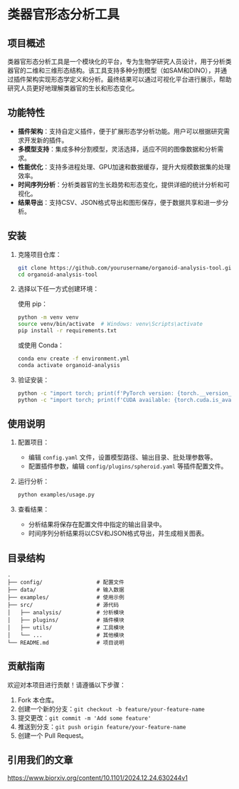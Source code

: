 # 类器官形态分析工具

## 项目概述

类器官形态分析工具是一个模块化的平台，专为生物学研究人员设计，用于分析类器官的二维和三维形态结构。该工具支持多种分割模型（如SAM和DINO），并通过插件架构实现形态学定义和分析。最终结果可以通过可视化平台进行展示，帮助研究人员更好地理解类器官的生长和形态变化。

## 功能特性

- **插件架构**：支持自定义插件，便于扩展形态学分析功能。用户可以根据研究需求开发新的插件。
- **多模型支持**：集成多种分割模型，灵活选择，适应不同的图像数据和分析需求。
- **性能优化**：支持多进程处理、GPU加速和数据缓存，提升大规模数据集的处理效率。
- **时间序列分析**：分析类器官的生长趋势和形态变化，提供详细的统计分析和可视化。
- **结果导出**：支持CSV、JSON格式导出和图形保存，便于数据共享和进一步分析。

## 安装

1. 克隆项目仓库：

   ```bash
   git clone https://github.com/yourusername/organoid-analysis-tool.git
   cd organoid-analysis-tool
   ```

2. 选择以下任一方式创建环境：

    使用 pip：
    ```bash
    python -m venv venv
    source venv/bin/activate  # Windows: venv\Scripts\activate
    pip install -r requirements.txt
    ```

    或使用 Conda：
    ```bash
    conda env create -f environment.yml
    conda activate organoid-analysis
    ```

3. 验证安装：
    ```bash
    python -c "import torch; print(f'PyTorch version: {torch.__version__}')"
    python -c "import torch; print(f'CUDA available: {torch.cuda.is_available()}')"
    ```

## 使用说明

1. 配置项目：

   - 编辑 `config.yaml` 文件，设置模型路径、输出目录、批处理参数等。
   - 配置插件参数，编辑 `config/plugins/spheroid.yaml` 等插件配置文件。

2. 运行分析：

   ```bash
   python examples/usage.py
   ```

3. 查看结果：

   - 分析结果将保存在配置文件中指定的输出目录中。
   - 时间序列分析结果将以CSV和JSON格式导出，并生成相关图表。

## 目录结构

```
.
├── config/                 # 配置文件
├── data/                   # 输入数据
├── examples/               # 使用示例
├── src/                    # 源代码
│   ├── analysis/           # 分析模块
│   ├── plugins/            # 插件模块
│   ├── utils/              # 工具模块
│   └── ...                 # 其他模块
└── README.md               # 项目说明
```

## 贡献指南

欢迎对本项目进行贡献！请遵循以下步骤：

1. Fork 本仓库。
2. 创建一个新的分支：`git checkout -b feature/your-feature-name`
3. 提交更改：`git commit -m 'Add some feature'`
4. 推送到分支：`git push origin feature/your-feature-name`
5. 创建一个 Pull Request。

## 引用我们的文章
https://www.biorxiv.org/content/10.1101/2024.12.24.630244v1
